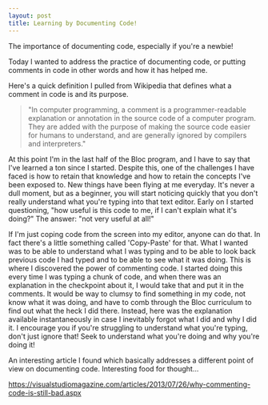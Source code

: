 ```yaml
---
layout: post
title: Learning by Documenting Code!
---
```

The importance of documenting code, especially if you're a newbie!

Today I wanted to address the practice of documenting code, or putting comments in code in other words and how it has helped me.

Here's a quick definition I pulled from Wikipedia that defines what a comment in code is and its purpose.

> "In computer programming, a comment is a programmer-readable explanation or annotation in the source code of a computer program. They are added with the purpose of making the source code easier for humans to understand, and are generally ignored by compilers and interpreters."

At this point I'm in the last half of the Bloc program, and I have to say that I've learned a ton since I started. Despite this, one of the challenges I have faced is how to retain that knowledge and how to retain the concepts I've been exposed to. New things have been flying at me everyday. It's never a dull moment, but as a beginner, you will start noticing quickly that you don't really understand what you're typing into that text editor. Early on I started questioning, "how useful is this code to me, if I can't explain what it's doing?" The answer: "not very useful at all!"

If I'm just coping code from the screen into my editor, anyone can do that. In fact there's a little something called 'Copy-Paste' for that. What I wanted was to be able to understand what I was typing and to be able to look back previous code I had typed and to be able to see what it was doing. This is where I discovered the power of commenting code. I started doing this every time I was typing a chunk of code, and when there was an explanation in the checkpoint about it, I would take that and put it in the comments. It would be way to clumsy to find something in my code, not know what it was doing, and have to comb through the Bloc curriculum to find out what the heck I did there. Instead, here was the explanation available instantaneously in case I inevitably forgot what I did and why I did it. I encourage you if you're struggling to understand what you're typing, don't just ignore that! Seek to understand what you're doing and why you're doing it!

An interesting article I found which basically addresses a different point of view on documenting code. Interesting food for thought...

<https://visualstudiomagazine.com/articles/2013/07/26/why-commenting-code-is-still-bad.aspx>
